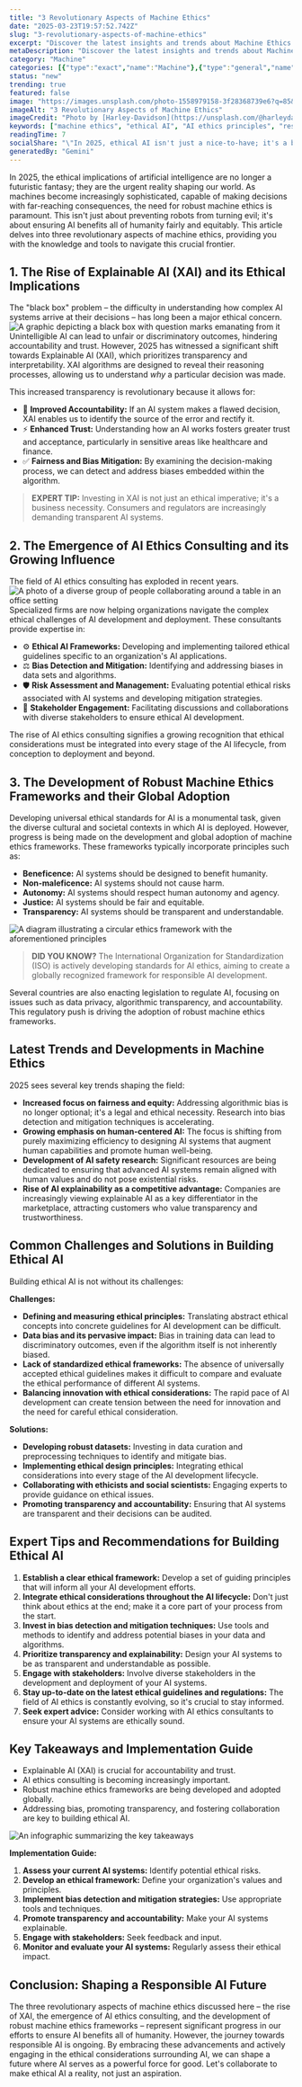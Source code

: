 ```yaml
---
title: "3 Revolutionary Aspects of Machine Ethics"
date: "2025-03-23T19:57:52.742Z"
slug: "3-revolutionary-aspects-of-machine-ethics"
excerpt: "Discover the latest insights and trends about Machine Ethics. This comprehensive guide covers everything you need to know about Machine Ethics in 2025."
metaDescription: "Discover the latest insights and trends about Machine Ethics. This comprehensive guide covers everything you need to know about Machine Ethics in 2025."
category: "Machine"
categories: [{"type":"exact","name":"Machine"},{"type":"general","name":"Philosophy"},{"type":"medium","name":"AI Safety"},{"type":"specific","name":"Algorithmic Bias"},{"type":"niche","name":"Explainable AI"}]
status: "new"
trending: true
featured: false
image: "https://images.unsplash.com/photo-1558979158-3f28368739e6?q=85&w=1200&fit=max&fm=webp&auto=compress"
imageAlt: "3 Revolutionary Aspects of Machine Ethics"
imageCredit: "Photo by [Harley-Davidson](https://unsplash.com/@harleydavidson) on Unsplash"
keywords: ["machine ethics", "ethical AI", "AI ethics principles", "responsible AI development", "machine learning ethics", "AI bias mitigation", "ethical algorithms", "AI ethics consulting", "how to build ethical AI", "machine ethics frameworks"]
readingTime: 7
socialShare: "\"In 2025, ethical AI isn't just a nice-to-have; it's a business imperative.  Transparency and accountability are no longer optional – they're the keys to building trust and ensuring AI benefits everyone.\""
generatedBy: "Gemini"
---
```




In 2025, the ethical implications of artificial intelligence are no longer a futuristic fantasy; they are the urgent reality shaping our world.  As machines become increasingly sophisticated, capable of making decisions with far-reaching consequences, the need for robust machine ethics is paramount. This isn't just about preventing robots from turning evil; it's about ensuring AI benefits all of humanity fairly and equitably. This article delves into three revolutionary aspects of machine ethics, providing you with the knowledge and tools to navigate this crucial frontier.

## 1.  The Rise of Explainable AI (XAI) and its Ethical Implications

The "black box" problem – the difficulty in understanding how complex AI systems arrive at their decisions – has long been a major ethical concern.  ![A graphic depicting a black box with question marks emanating from it](https://images.unsplash.com/photo-1722299547588-f3537d0770c5?q=85&w=1200&fit=max&fm=webp&auto=compress)  Unintelligible AI can lead to unfair or discriminatory outcomes, hindering accountability and trust.  However, 2025 has witnessed a significant shift towards Explainable AI (XAI), which prioritizes transparency and interpretability.  XAI algorithms are designed to reveal their reasoning processes, allowing us to understand *why* a particular decision was made.

This increased transparency is revolutionary because it allows for:

* 🔑 **Improved Accountability:**  If an AI system makes a flawed decision, XAI enables us to identify the source of the error and rectify it.
* ⚡ **Enhanced Trust:**  Understanding how an AI works fosters greater trust and acceptance, particularly in sensitive areas like healthcare and finance.
* ✅ **Fairness and Bias Mitigation:** By examining the decision-making process, we can detect and address biases embedded within the algorithm.

> **EXPERT TIP:**  Investing in XAI is not just an ethical imperative; it's a business necessity.  Consumers and regulators are increasingly demanding transparent AI systems.

## 2.  The Emergence of AI Ethics Consulting and its Growing Influence

The field of AI ethics consulting has exploded in recent years.  ![A photo of a diverse group of people collaborating around a table in an office setting](https://images.unsplash.com/photo-1626274890657-e28d5b65b04b?q=85&w=1200&fit=max&fm=webp&auto=compress)  Specialized firms are now helping organizations navigate the complex ethical challenges of AI development and deployment.  These consultants provide expertise in:

* ⚙️ **Ethical AI Frameworks:** Developing and implementing tailored ethical guidelines specific to an organization's AI applications.
* ⚖️ **Bias Detection and Mitigation:** Identifying and addressing biases in data sets and algorithms.
* 🛡️ **Risk Assessment and Management:**  Evaluating potential ethical risks associated with AI systems and developing mitigation strategies.
* 🤝 **Stakeholder Engagement:**  Facilitating discussions and collaborations with diverse stakeholders to ensure ethical AI development.

The rise of AI ethics consulting signifies a growing recognition that ethical considerations must be integrated into every stage of the AI lifecycle, from conception to deployment and beyond.

## 3.  The Development of Robust Machine Ethics Frameworks and their Global Adoption

Developing universal ethical standards for AI is a monumental task, given the diverse cultural and societal contexts in which AI is deployed.  However, progress is being made on the development and global adoption of machine ethics frameworks. These frameworks typically incorporate principles such as:

* **Beneficence:**  AI systems should be designed to benefit humanity.
* **Non-maleficence:**  AI systems should not cause harm.
* **Autonomy:**  AI systems should respect human autonomy and agency.
* **Justice:**  AI systems should be fair and equitable.
* **Transparency:**  AI systems should be transparent and understandable.

![A diagram illustrating a circular ethics framework with the aforementioned principles](https://images.unsplash.com/photo-1574087631700-abf928509b80?q=85&w=1200&fit=max&fm=webp&auto=compress)

> **DID YOU KNOW?**  The International Organization for Standardization (ISO) is actively developing standards for AI ethics, aiming to create a globally recognized framework for responsible AI development.

Several countries are also enacting legislation to regulate AI, focusing on issues such as data privacy, algorithmic transparency, and accountability.  This regulatory push is driving the adoption of robust machine ethics frameworks.

##  Latest Trends and Developments in Machine Ethics

2025 sees several key trends shaping the field:

* **Increased focus on fairness and equity:**  Addressing algorithmic bias is no longer optional; it's a legal and ethical necessity.  Research into bias detection and mitigation techniques is accelerating.
* **Growing emphasis on human-centered AI:**  The focus is shifting from purely maximizing efficiency to designing AI systems that augment human capabilities and promote human well-being.
* **Development of AI safety research:**  Significant resources are being dedicated to ensuring that advanced AI systems remain aligned with human values and do not pose existential risks.
* **Rise of AI explainability as a competitive advantage:**  Companies are increasingly viewing explainable AI as a key differentiator in the marketplace, attracting customers who value transparency and trustworthiness.

## Common Challenges and Solutions in Building Ethical AI

Building ethical AI is not without its challenges:

**Challenges:**

* **Defining and measuring ethical principles:**  Translating abstract ethical concepts into concrete guidelines for AI development can be difficult.
* **Data bias and its pervasive impact:**  Bias in training data can lead to discriminatory outcomes, even if the algorithm itself is not inherently biased.
* **Lack of standardized ethical frameworks:**  The absence of universally accepted ethical guidelines makes it difficult to compare and evaluate the ethical performance of different AI systems.
* **Balancing innovation with ethical considerations:**  The rapid pace of AI development can create tension between the need for innovation and the need for careful ethical consideration.

**Solutions:**

* **Developing robust datasets:**  Investing in data curation and preprocessing techniques to identify and mitigate bias.
* **Implementing ethical design principles:**  Integrating ethical considerations into every stage of the AI development lifecycle.
* **Collaborating with ethicists and social scientists:**  Engaging experts to provide guidance on ethical issues.
* **Promoting transparency and accountability:**  Ensuring that AI systems are transparent and their decisions can be audited.

## Expert Tips and Recommendations for Building Ethical AI

1.  **Establish a clear ethical framework:** Develop a set of guiding principles that will inform all your AI development efforts.
2.  **Integrate ethical considerations throughout the AI lifecycle:** Don't just think about ethics at the end; make it a core part of your process from the start.
3.  **Invest in bias detection and mitigation techniques:** Use tools and methods to identify and address potential biases in your data and algorithms.
4.  **Prioritize transparency and explainability:** Design your AI systems to be as transparent and understandable as possible.
5.  **Engage with stakeholders:**  Involve diverse stakeholders in the development and deployment of your AI systems.
6.  **Stay up-to-date on the latest ethical guidelines and regulations:** The field of AI ethics is constantly evolving, so it's crucial to stay informed.
7.  **Seek expert advice:** Consider working with AI ethics consultants to ensure your AI systems are ethically sound.

##  Key Takeaways and Implementation Guide

*  Explainable AI (XAI) is crucial for accountability and trust.
*  AI ethics consulting is becoming increasingly important.
*  Robust machine ethics frameworks are being developed and adopted globally.
*  Addressing bias, promoting transparency, and fostering collaboration are key to building ethical AI.

![An infographic summarizing the key takeaways](https://images.unsplash.com/photo-1558979158-3f28368739e6?q=85&w=1200&fit=max&fm=webp&auto=compress)

**Implementation Guide:**

1.  **Assess your current AI systems:** Identify potential ethical risks.
2.  **Develop an ethical framework:** Define your organization's values and principles.
3.  **Implement bias detection and mitigation strategies:**  Use appropriate tools and techniques.
4.  **Promote transparency and accountability:**  Make your AI systems explainable.
5.  **Engage with stakeholders:**  Seek feedback and input.
6.  **Monitor and evaluate your AI systems:** Regularly assess their ethical impact.

## Conclusion:  Shaping a Responsible AI Future

The three revolutionary aspects of machine ethics discussed here – the rise of XAI, the emergence of AI ethics consulting, and the development of robust machine ethics frameworks – represent significant progress in our efforts to ensure AI benefits all of humanity.  However, the journey towards responsible AI is ongoing.  By embracing these advancements and actively engaging in the ethical considerations surrounding AI, we can shape a future where AI serves as a powerful force for good.  Let's collaborate to make ethical AI a reality, not just an aspiration.

